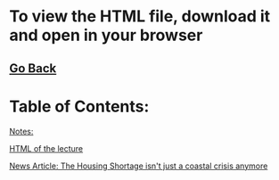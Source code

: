 # To view the HTML file, download it and open in your browser

## [Go Back](https://github.com/jlursenbach/CSUF-ECON-320-ECONOMICS-CAUSALITY/blob/main/data/notebook.md)

# Table of Contents: 
[Notes:](https://github.com/jlursenbach/CSUF-ECON-320-ECONOMICS-CAUSALITY/blob/main/data/day%201/day%201%20notes.md)

[HTML of the lecture](https://github.com/jlursenbach/CSUF-ECON-320-ECONOMICS-CAUSALITY/blob/main/data/day%201/Lecture_01_World_of_Data.html)

[News Article: The Housing Shortage isn't just a coastal crisis anymore](https://github.com/jlursenbach/CSUF-ECON-320-ECONOMICS-CAUSALITY/blob/main/data/day%201/The%20Housing%20Shortage%20Isn%E2%80%99t%20Just%20a%20Coastal%20Crisis%20Anymore%20-%20The%20New%20York%20Times.pdf)


